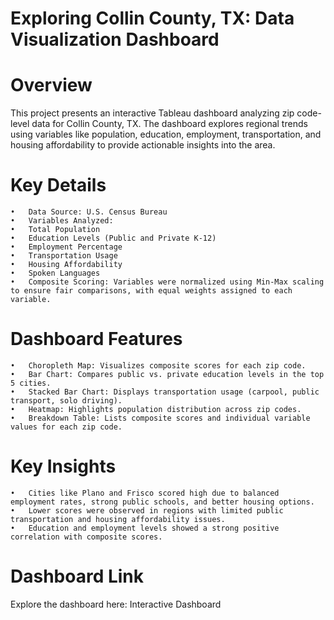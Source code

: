 # Exploring Collin County, TX: Data Visualization Dashboard

# Overview

This project presents an interactive Tableau dashboard analyzing zip code-level data for Collin County, TX. The dashboard explores regional trends using variables like population, education, employment, transportation, and housing affordability to provide actionable insights into the area.

# Key Details
	•	Data Source: U.S. Census Bureau
	•	Variables Analyzed:
	•	Total Population
	•	Education Levels (Public and Private K-12)
	•	Employment Percentage
	•	Transportation Usage
	•	Housing Affordability
	•	Spoken Languages
	•	Composite Scoring: Variables were normalized using Min-Max scaling to ensure fair comparisons, with equal weights assigned to each variable.

# Dashboard Features
	•	Choropleth Map: Visualizes composite scores for each zip code.
	•	Bar Chart: Compares public vs. private education levels in the top 5 cities.
	•	Stacked Bar Chart: Displays transportation usage (carpool, public transport, solo driving).
	•	Heatmap: Highlights population distribution across zip codes.
	•	Breakdown Table: Lists composite scores and individual variable values for each zip code.

# Key Insights
	•	Cities like Plano and Frisco scored high due to balanced employment rates, strong public schools, and better housing options.
	•	Lower scores were observed in regions with limited public transportation and housing affordability issues.
	•	Education and employment levels showed a strong positive correlation with composite scores.

# Dashboard Link

Explore the dashboard here: Interactive Dashboard

